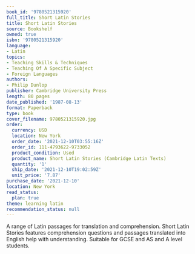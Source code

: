 ```yaml
---
book_id: '9780521315920'
full_title: Short Latin Stories
title: Short Latin Stories
source: Bookshelf
owned: true
isbn: '9780521315920'
language:
- Latin
topics:
- Teaching Skills & Techniques
- Teaching Of A Specific Subject
- Foreign Languages
authors:
- Philip Dunlop
publisher: Cambridge University Press
length: 80 pages
date_published: '1987-08-13'
format: Paperback
type: book
cover_filename: 9780521315920.jpg
order:
  currency: USD
  location: New York
  order_date: '2021-12-10T03:55:16Z'
  order_id: 111-4793622-9733052
  product_condition: Used
  product_name: Short Latin Stories (Cambridge Latin Texts)
  quantity: '1'
  ship_date: '2021-12-10T19:02:59Z'
  unit_price: '7.87'
purchase_date: '2021-12-10'
location: New York
read_status:
  plan: true
theme: learning latin
recommendation_status: null
---
```

A range of Latin passages for translation and comprehension. Short Latin Stories features comprehension questions and passages translated into English help with understanding. Suitable for GCSE and AS and A level students.
